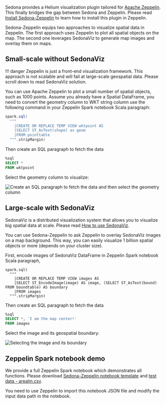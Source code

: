 <!--
 Licensed to the Apache Software Foundation (ASF) under one
 or more contributor license agreements.  See the NOTICE file
 distributed with this work for additional information
 regarding copyright ownership.  The ASF licenses this file
 to you under the Apache License, Version 2.0 (the
 "License"); you may not use this file except in compliance
 with the License.  You may obtain a copy of the License at

   http://www.apache.org/licenses/LICENSE-2.0

 Unless required by applicable law or agreed to in writing,
 software distributed under the License is distributed on an
 "AS IS" BASIS, WITHOUT WARRANTIES OR CONDITIONS OF ANY
 KIND, either express or implied.  See the License for the
 specific language governing permissions and limitations
 under the License.
 -->

Sedona provides a Helium visualization plugin tailored for [Apache Zeppelin](https://zeppelin.apache.org/). This finally bridges the gap between Sedona and Zeppelin. Please read [Install Sedona-Zeppelin](../setup/zeppelin.md) to learn how to install this plugin in Zeppelin.

Sedona-Zeppelin equips two approaches to visualize spatial data in Zeppelin. The first approach uses Zeppelin to plot all spatial objects on the map. The second one leverages SedonaViz to generate map images and overlay them on maps.

## Small-scale without SedonaViz

!!! danger
	Zeppelin is just a front-end visualization framework. This approach is not scalable and will fail at large-scale geospatial data. Please scroll down to read SedonaViz solution.

You can use Apache Zeppelin to plot a small number of spatial objects, such as 1000 points. Assume you already have a Spatial DataFrame, you need to convert the geometry column to WKT string column use the following command in your Zeppelin Spark notebook Scala paragraph:

```scala
spark.sql(
  """
    |CREATE OR REPLACE TEMP VIEW wktpoint AS
    |SELECT ST_AsText(shape) as geom
    |FROM pointtable
  """.stripMargin)
```

Then create an SQL paragraph to fetch the data

```sql
%sql
SELECT *
FROM wktpoint
```

Select the geometry column to visualize:

![Create an SQL paragraph to fetch the data and then select the geometry column](../image/sql-zeppelin.gif)

## Large-scale with SedonaViz

SedonaViz is a distributed visualization system that allows you to visualize big spatial data at scale. Please read [How to use SedonaViz](viz.md).

You can use Sedona-Zeppelin to ask Zeppelin to overlay SedonaViz images on a map background. This way, you can easily visualize 1 billion spatial objects or more (depends on your cluster size).

First, encode images of SedonaViz DataFrame in Zeppelin Spark notebook Scala paragraph,

```
spark.sql(
  """
    |CREATE OR REPLACE TEMP VIEW images AS
    |SELECT ST_EncodeImage(image) AS image, (SELECT ST_AsText(bound) FROM boundtable) AS boundary
    |FROM images
  """.stripMargin)
```

Then create an SQL paragraph to fetch the data

```sql
%sql
SELECT *, 'I am the map center!'
FROM images
```

Select the image and its geospatial boundary:

![Selecting the image and its boundary](../image/viz-zeppelin.gif)

## Zeppelin Spark notebook demo

We provide a full Zeppelin Spark notebook which demonstrates all functions. Please download [Sedona-Zeppelin notebook template](../image/geospark-zeppelin-demo.json) and [test data - arealm.csv](../image/arealm.csv).

You need to use Zeppelin to import this notebook JSON file and modify the input data path in the notebook.
